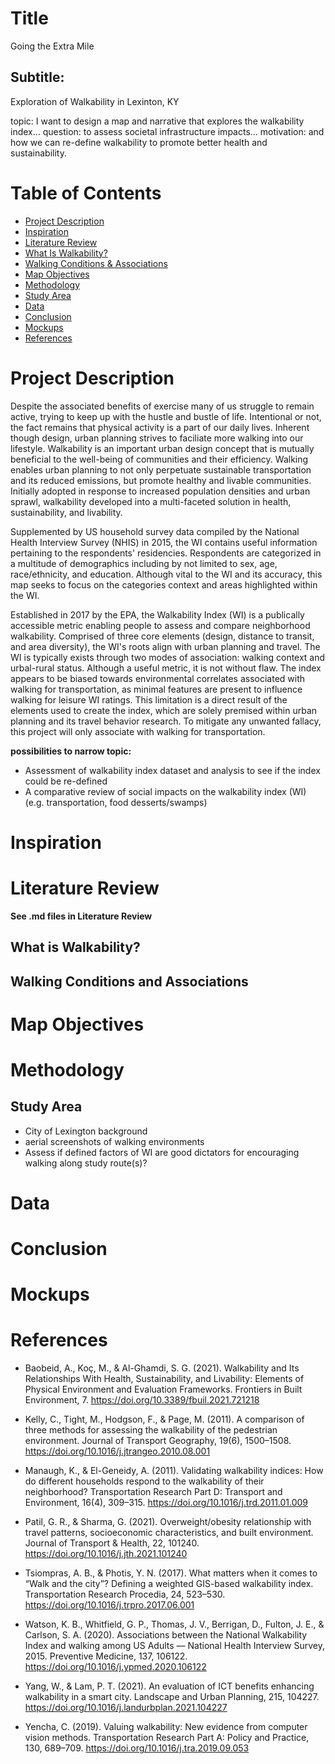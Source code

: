 <!-- *************************************DRAFT******************************************* -->
# Title
Going the Extra Mile
## Subtitle:
Exploration of Walkability in Lexinton, KY

topic: I want to design a map and narrative that explores the walkability index...
question: to assess societal infrastructure impacts...
motivation: and how we can re-define walkability to promote better health and sustainability.

# Table of Contents
+ [Project Description](#Project-Description)
+ [Inspiration](#Inspiration)
+ [Literature Review](#Literature-Review)
+ [What Is Walkability?](##What-Is-Walkability?)
+ [Walking Conditions & Associations](##Walking-Conditions-&-Associations)
+ [Map Objectives](#Map-Objectives)
+ [Methodology](#Methodology)
+ [Study Area](##Study-Area)
+ [Data](#Data)
+ [Conclusion](#Conclusion)
+ [Mockups](#Mockups)
+ [References](#References)

# Project Description

Despite the associated benefits of exercise many of us struggle to remain active, trying to keep up with the hustle and bustle of life. Intentional or not, the fact remains that physical activity is a part of our daily lives. Inherent though design, urban planning strives to faciliate more walking into our lifestyle. Walkability is an important urban design concept that is mutually beneficial to the well-being of communities and their efficiency. Walking enables urban planning to not only perpetuate sustainable transportation and its reduced emissions, but promote healthy and livable communities. Initially adopted in response to increased population densities and urban sprawl, walkability developed into a multi-faceted solution in health, sustainability, and livability. 

Supplemented by US household survey data compiled by the National Health Interview Survey (NHIS) in 2015, the WI contains useful information pertaining to the respondents' residencies. Respondents are categorized in a multitude of demographics including by not limited to sex, age, race/ethnicity, and education. Although vital to the WI and its accuracy, this map seeks to focus on the categories context and areas highlighted within the WI. 

Established in 2017 by the EPA, the Walkability Index (WI) is a publically accessible metric enabling people to assess and compare neighborhood walkability. Comprised of three core elements (design, distance to transit, and area diversity), the WI's roots align with urban planning and travel. The WI is typically exists through two modes of association: walking context and urbal-rural status. Although a useful metric, it is not without flaw. The index appears to be biased towards environmental correlates associated with walking for transportation, as minimal features are present to influence walking for leisure WI ratings. This limitation is a direct result of the elements used to create the index, which are solely premised within urban planning and its travel behavior research. To mitigate any unwanted fallacy, this project will only associate with walking for transportation.

**possibilities to narrow topic:**
+ Assessment of walkability index dataset and analysis to see if the index could be re-defined 
+ A comparative review of social impacts on the walkability index (WI) (e.g. transportation, food desserts/swamps)

# Inspiration

# Literature Review
**See .md files in Literature Review**
## What is Walkability?
## Walking Conditions and Associations

# Map Objectives

# Methodology

## Study Area
+ City of Lexington background
+ aerial screenshots of walking environments
+ Assess if defined factors of WI are good dictators for encouraging walking along study route(s)? 

# Data

# Conclusion

# Mockups

# References

+ Baobeid, A., Koç, M., & Al-Ghamdi, S. G. (2021). Walkability and Its Relationships With Health, Sustainability, and Livability: Elements of Physical Environment and Evaluation Frameworks. Frontiers in Built Environment, 7. https://doi.org/10.3389/fbuil.2021.721218

+ Kelly, C., Tight, M., Hodgson, F., & Page, M. (2011). A comparison of three methods for assessing the walkability of the pedestrian environment. Journal of Transport Geography, 19(6), 1500–1508. https://doi.org/10.1016/j.jtrangeo.2010.08.001

+ Manaugh, K., & El-Geneidy, A. (2011). Validating walkability indices: How do different households respond to the walkability of their neighborhood? Transportation Research Part D: Transport and Environment, 16(4), 309–315. https://doi.org/10.1016/j.trd.2011.01.009

+ Patil, G. R., & Sharma, G. (2021). Overweight/obesity relationship with travel patterns, socioeconomic characteristics, and built environment. Journal of Transport & Health, 22, 101240. https://doi.org/10.1016/j.jth.2021.101240

+ Tsiompras, A. B., & Photis, Y. N. (2017). What matters when it comes to “Walk and the city”? Defining a weighted GIS-based walkability index. Transportation Research Procedia, 24, 523–530. https://doi.org/10.1016/j.trpro.2017.06.001

+ Watson, K. B., Whitfield, G. P., Thomas, J. V., Berrigan, D., Fulton, J. E., & Carlson, S. A. (2020). Associations between the National Walkability Index and walking among US Adults — National Health Interview Survey, 2015. Preventive Medicine, 137, 106122. https://doi.org/10.1016/j.ypmed.2020.106122

+ Yang, W., & Lam, P. T. (2021). An evaluation of ICT benefits enhancing walkability in a smart city. Landscape and Urban Planning, 215, 104227. https://doi.org/10.1016/j.landurbplan.2021.104227

+ Yencha, C. (2019). Valuing walkability: New evidence from computer vision methods. Transportation Research Part A: Policy and Practice, 130, 689–709. https://doi.org/10.1016/j.tra.2019.09.053


